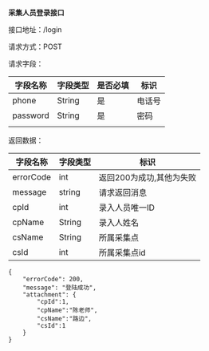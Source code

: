 **采集人员登录接口**

接口地址：/login

请求方式：POST

请求字段：

| 字段名称 | 字段类型 | 是否必填 | 标识   |
| -------- | -------- | -------- | ------ |
| phone    | String   | 是       | 电话号 |
| password | String   | 是       | 密码   |
|          |          |          |        |

返回数据：

| 字段名称  | 字段类型 | 标识                     |
| --------- | -------- | ------------------------ |
| errorCode | int      | 返回200为成功,其他为失败 |
| message   | string   | 请求返回消息             |
| cpId      | int      | 录入人员唯一ID           |
| cpName    | String   | 录入人姓名               |
| csName    | String   | 所属采集点               |
| csId      | int      | 所属采集点id             |

````
{
    "errorCode": 200,
    "message": "登陆成功",
    "attachment": {
        "cpId":1,
        "cpName":"陈老师",
        "csName":"路边",
        "csId":1
    }
}
````